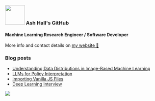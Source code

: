 ### <img src="https://i.giphy.com/media/du3J3cXyzhj75IOgvA/giphy.webp" height="64px" /> Ash Hall's GitHub

#### Machine Learning Research Engineer / Software Developer

More info and contact details on [my website 🔗](https://ashwhall.github.io/)

### Blog posts
<!-- BLOG-POST-LIST:START -->
- [Understanding Data Distributions in Image-Based Machine Learning](http://ashwhall.github.io//2025-02-25-image-distributions/)
- [LLMs for Policy Interpretation](http://ashwhall.github.io//2023-02-03-llms-policy-interpretation/)
- [Importing Vanilla JS Files](http://ashwhall.github.io//2022-11-24-import-vanilla-js/)
- [Deep Learning Interview](http://ashwhall.github.io//2022-11-17-deep-learning-interview/)
<!-- BLOG-POST-LIST:END -->

![](https://komarev.com/ghpvc/?username=ashwhall)

